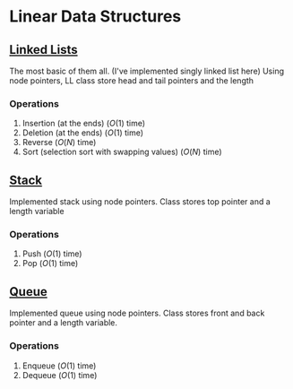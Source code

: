 # Linear Data Structures

## [Linked Lists](../../DataStructures/LinkedList/include/list.hpp)

The most basic of them all. (I've implemented singly linked list here)
Using node pointers, LL class store head and tail pointers and the length

### Operations

1. Insertion (at the ends) ($`O(1)`$ time)
2. Deletion (at the ends) ($`O(1)`$ time)
3. Reverse ($`O(N)`$ time)
4. Sort (selection sort with swapping values) ($`O(N)`$ time)

## [Stack](../../DataStructures/Stack/include/Stack.hpp)

Implemented stack using node pointers.
Class stores top pointer and a length variable

### Operations

1. Push ($`O(1)`$ time)
2. Pop ($`O(1)`$ time)


## [Queue](../../DataStructures/Queue/include/Queue.hpp)

Implemented queue using node pointers.
Class stores front and back pointer and a length variable.

### Operations

1. Enqueue ($`O(1)`$ time)
2. Dequeue ($`O(1)`$ time)
